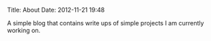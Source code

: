 Title: About
Date: 2012-11-21 19:48

A simple blog that contains write ups of simple projects I am currently
working on.
